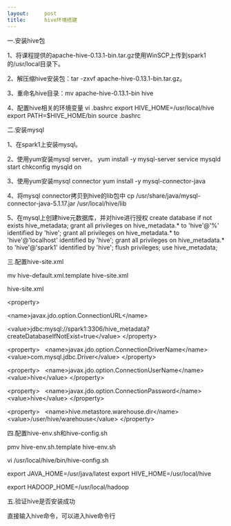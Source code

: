 ```yaml
---
layout:     post
title:      hive环境搭建
---
```

<div id="article_content" class="article_content clearfix csdn-tracking-statistics" data-pid="blog" data-mod="popu_307" data-dsm="post">
								            <link rel="stylesheet" href="https://csdnimg.cn/release/phoenix/template/css/ck_htmledit_views-f76675cdea.css">
						<div class="htmledit_views" id="content_views">
                <p>一.安装hive包</p>

<p>1、将课程提供的apache-hive-0.13.1-bin.tar.gz使用WinSCP上传到spark1的/usr/local目录下。</p>

<p>2、解压缩hive安装包：tar -zxvf apache-hive-0.13.1-bin.tar.gz。</p>

<p>3、重命名hive目录：mv apache-hive-0.13.1-bin hive</p>

<p>4、配置hive相关的环境变量 vi .bashrc export HIVE_HOME=/usr/local/hive export PATH=$HIVE_HOME/bin source .bashrc</p>

<p>二.安装mysql</p>

<p>1、在spark1上安装mysql。</p>

<p>2、使用yum安装mysql server。 yum install -y mysql-server service mysqld start chkconfig mysqld on</p>

<p>3、使用yum安装mysql connector yum install -y mysql-connector-java</p>

<p>4、将mysql connector拷贝到hive的lib包中 cp /usr/share/java/mysql-connector-java-5.1.17.jar /usr/local/hive/lib</p>

<p>5、在mysql上创建hive元数据库，并对hive进行授权 create database if not exists hive_metadata; grant all privileges on hive_metadata.* to 'hive'@'%' identified by 'hive'; grant all privileges on hive_metadata.* to 'hive'@'localhost' identified by 'hive'; grant all privileges on hive_metadata.* to 'hive'@'spark1' identified by 'hive'; flush privileges; use hive_metadata;</p>

<p>三.配置hive-site.xml</p>

<p>mv hive-default.xml.template hive-site.xml</p>

<p>hive-site.xml</p>

<p>&lt;property&gt;  </p>

<p>&lt;name&gt;javax.jdo.option.ConnectionURL&lt;/name&gt;  </p>

<p>&lt;value&gt;jdbc:mysql://spark1:3306/hive_metadata?createDatabaseIfNotExist=true&lt;/value&gt; &lt;/property&gt;</p>

<p>&lt;property&gt;   &lt;name&gt;javax.jdo.option.ConnectionDriverName&lt;/name&gt;   &lt;value&gt;com.mysql.jdbc.Driver&lt;/value&gt; &lt;/property&gt;</p>

<p>&lt;property&gt;   &lt;name&gt;javax.jdo.option.ConnectionUserName&lt;/name&gt;   &lt;value&gt;hive&lt;/value&gt; &lt;/property&gt;</p>

<p>&lt;property&gt;   &lt;name&gt;javax.jdo.option.ConnectionPassword&lt;/name&gt;   &lt;value&gt;hive&lt;/value&gt; &lt;/property&gt;</p>

<p>&lt;property&gt;   &lt;name&gt;hive.metastore.warehouse.dir&lt;/name&gt;   &lt;value&gt;/user/hive/warehouse&lt;/value&gt; &lt;/property&gt;</p>

<p>四.配置hive-env.sh和hive-config.sh</p>

<p>pmv hive-env.sh.template hive-env.sh</p>

<p>vi /usr/local/hive/bin/hive-config.sh</p>

<p>export JAVA_HOME=/usr/java/latest export HIVE_HOME=/usr/local/hive</p>

<p>export HADOOP_HOME=/usr/local/hadoop</p>

<p>五.验证hive是否安装成功</p>

<p>直接输入hive命令，可以进入hive命令行</p>            </div>
                </div>